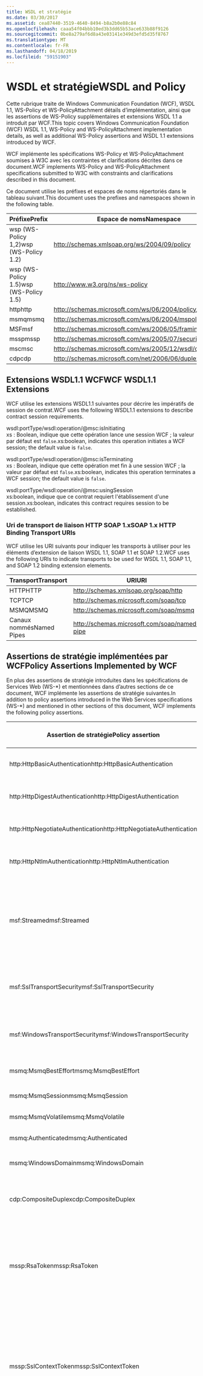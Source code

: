 ```yaml
---
title: WSDL et stratégie
ms.date: 03/30/2017
ms.assetid: cea87440-3519-4640-8494-b8a2b0e88c84
ms.openlocfilehash: caaa54f04bbb10ed3b3dd65b53ace633b88f9126
ms.sourcegitcommit: 0be8a279af6d8a43e03141e349d3efd5d35f8767
ms.translationtype: MT
ms.contentlocale: fr-FR
ms.lasthandoff: 04/18/2019
ms.locfileid: "59151903"
---
```

# <a name="wsdl-and-policy"></a><span data-ttu-id="1eebe-102">WSDL et stratégie</span><span class="sxs-lookup"><span data-stu-id="1eebe-102">WSDL and Policy</span></span>
<span data-ttu-id="1eebe-103">Cette rubrique traite de Windows Communication Foundation (WCF), WSDL 1.1, WS-Policy et WS-PolicyAttachment détails d’implémentation, ainsi que les assertions de WS-Policy supplémentaires et extensions WSDL 1.1 a introduit par WCF.</span><span class="sxs-lookup"><span data-stu-id="1eebe-103">This topic covers Windows Communication Foundation (WCF) WSDL 1.1, WS-Policy and WS-PolicyAttachment implementation details, as well as additional WS-Policy assertions and WSDL 1.1 extensions introduced by WCF.</span></span>  
  
 <span data-ttu-id="1eebe-104">WCF implémente les spécifications WS-Policy et WS-PolicyAttachment soumises à W3C avec les contraintes et clarifications décrites dans ce document.</span><span class="sxs-lookup"><span data-stu-id="1eebe-104">WCF implements WS-Policy and WS-PolicyAttachment specifications submitted to W3C with constraints and clarifications described in this document.</span></span>  
  
 <span data-ttu-id="1eebe-105">Ce document utilise les préfixes et espaces de noms répertoriés dans le tableau suivant.</span><span class="sxs-lookup"><span data-stu-id="1eebe-105">This document uses the prefixes and namespaces shown in the following table.</span></span>  
  
|<span data-ttu-id="1eebe-106">Préfixe</span><span class="sxs-lookup"><span data-stu-id="1eebe-106">Prefix</span></span>|<span data-ttu-id="1eebe-107">Espace de noms</span><span class="sxs-lookup"><span data-stu-id="1eebe-107">Namespace</span></span>|  
|------------|---------------|  
|<span data-ttu-id="1eebe-108">wsp (WS-Policy 1,2)</span><span class="sxs-lookup"><span data-stu-id="1eebe-108">wsp (WS-Policy 1.2)</span></span>|http://schemas.xmlsoap.org/ws/2004/09/policy|  
|<span data-ttu-id="1eebe-109">wsp (WS-Policy 1.5)</span><span class="sxs-lookup"><span data-stu-id="1eebe-109">wsp (WS-Policy 1.5)</span></span>|http://www.w3.org/ns/ws-policy|  
|<span data-ttu-id="1eebe-110">http</span><span class="sxs-lookup"><span data-stu-id="1eebe-110">http</span></span>|http://schemas.microsoft.com/ws/06/2004/policy/http|  
|<span data-ttu-id="1eebe-111">msmq</span><span class="sxs-lookup"><span data-stu-id="1eebe-111">msmq</span></span>|http://schemas.microsoft.com/ws/06/2004/mspolicy/msmq|  
|<span data-ttu-id="1eebe-112">MSF</span><span class="sxs-lookup"><span data-stu-id="1eebe-112">msf</span></span>|http://schemas.microsoft.com/ws/2006/05/framing/policy|  
|<span data-ttu-id="1eebe-113">mssp</span><span class="sxs-lookup"><span data-stu-id="1eebe-113">mssp</span></span>|http://schemas.microsoft.com/ws/2005/07/securitypolicy|  
|<span data-ttu-id="1eebe-114">msc</span><span class="sxs-lookup"><span data-stu-id="1eebe-114">msc</span></span>|http://schemas.microsoft.com/ws/2005/12/wsdl/contract|  
|<span data-ttu-id="1eebe-115">cdp</span><span class="sxs-lookup"><span data-stu-id="1eebe-115">cdp</span></span>|http://schemas.microsoft.com/net/2006/06/duplex|  
  
## <a name="wcf-wsdl11-extensions"></a><span data-ttu-id="1eebe-116">Extensions WSDL1.1 WCF</span><span class="sxs-lookup"><span data-stu-id="1eebe-116">WCF WSDL1.1 Extensions</span></span>  
 <span data-ttu-id="1eebe-117">WCF utilise les extensions WSDL1.1 suivantes pour décrire les impératifs de session de contrat.</span><span class="sxs-lookup"><span data-stu-id="1eebe-117">WCF uses the following WSDL1.1 extensions to describe contract session requirements.</span></span>  
  
 wsdl:portType/wsdl:operation/@msc:isInitiating  
 <span data-ttu-id="1eebe-118">xs : Boolean, indique que cette opération lance une session WCF ; la valeur par défaut est `false`.</span><span class="sxs-lookup"><span data-stu-id="1eebe-118">xs:boolean, indicates this operation initiates a WCF session; the default value is `false`.</span></span>  
  
 wsdl:portType/wsdl:operation/@msc:isTerminating  
 <span data-ttu-id="1eebe-119">xs : Boolean, indique que cette opération met fin à une session WCF ; la valeur par défaut est `false`.</span><span class="sxs-lookup"><span data-stu-id="1eebe-119">xs:boolean, indicates this operation terminates a WCF session; the default value is `false`.</span></span>  
  
 wsdl:portType/wsdl:operation/@msc:usingSession  
 <span data-ttu-id="1eebe-120">xs:boolean, indique que ce contrat requiert l'établissement d'une session.</span><span class="sxs-lookup"><span data-stu-id="1eebe-120">xs:boolean, indicates this contract requires session to be established.</span></span>  
  
### <a name="soap-1x-http-binding-transport-uris"></a><span data-ttu-id="1eebe-121">Uri de transport de liaison HTTP SOAP 1.x</span><span class="sxs-lookup"><span data-stu-id="1eebe-121">SOAP 1.x HTTP Binding Transport URIs</span></span>  
 <span data-ttu-id="1eebe-122">WCF utilise les URI suivants pour indiquer les transports à utiliser pour les éléments d’extension de liaison WSDL 1.1, SOAP 1.1 et SOAP 1.2.</span><span class="sxs-lookup"><span data-stu-id="1eebe-122">WCF uses the following URIs to indicate transports to be used for WSDL 1.1, SOAP 1.1, and SOAP 1.2 binding extension elements.</span></span>  
  
|<span data-ttu-id="1eebe-123">Transport</span><span class="sxs-lookup"><span data-stu-id="1eebe-123">Transport</span></span>|<span data-ttu-id="1eebe-124">URI</span><span class="sxs-lookup"><span data-stu-id="1eebe-124">URI</span></span>|  
|---------------|---------|  
|<span data-ttu-id="1eebe-125">HTTP</span><span class="sxs-lookup"><span data-stu-id="1eebe-125">HTTP</span></span>|http://schemas.xmlsoap.org/soap/http|  
|<span data-ttu-id="1eebe-126">TCP</span><span class="sxs-lookup"><span data-stu-id="1eebe-126">TCP</span></span>|http://schemas.microsoft.com/soap/tcp|  
|<span data-ttu-id="1eebe-127">MSMQ</span><span class="sxs-lookup"><span data-stu-id="1eebe-127">MSMQ</span></span>|http://schemas.microsoft.com/soap/msmq|  
|<span data-ttu-id="1eebe-128">Canaux nommés</span><span class="sxs-lookup"><span data-stu-id="1eebe-128">Named Pipes</span></span>|http://schemas.microsoft.com/soap/named-pipe|  
  
## <a name="policy-assertions-implemented-by-wcf"></a><span data-ttu-id="1eebe-129">Assertions de stratégie implémentées par WCF</span><span class="sxs-lookup"><span data-stu-id="1eebe-129">Policy Assertions Implemented by WCF</span></span>  
 <span data-ttu-id="1eebe-130">En plus des assertions de stratégie introduites dans les spécifications de Services Web (WS-\*) et mentionnées dans d’autres sections de ce document, WCF implémente les assertions de stratégie suivantes.</span><span class="sxs-lookup"><span data-stu-id="1eebe-130">In addition to policy assertions introduced in the Web Services specifications (WS-\*) and mentioned in other sections of this document, WCF implements the following policy assertions.</span></span>  
  
|<span data-ttu-id="1eebe-131">Assertion de stratégie</span><span class="sxs-lookup"><span data-stu-id="1eebe-131">Policy assertion</span></span>|<span data-ttu-id="1eebe-132">Sujet de stratégie</span><span class="sxs-lookup"><span data-stu-id="1eebe-132">Policy subject</span></span>|<span data-ttu-id="1eebe-133">Description</span><span class="sxs-lookup"><span data-stu-id="1eebe-133">Description</span></span>|  
|----------------------|--------------------|-----------------|  
|<span data-ttu-id="1eebe-134">http:HttpBasicAuthentication</span><span class="sxs-lookup"><span data-stu-id="1eebe-134">http:HttpBasicAuthentication</span></span>|<span data-ttu-id="1eebe-135">Point de terminaison</span><span class="sxs-lookup"><span data-stu-id="1eebe-135">Endpoint</span></span>|<span data-ttu-id="1eebe-136">Le point de terminaison utilise l'authentification de base HTTP.</span><span class="sxs-lookup"><span data-stu-id="1eebe-136">Endpoint uses HTTP Basic Authentication.</span></span>|  
|<span data-ttu-id="1eebe-137">http:HttpDigestAuthentication</span><span class="sxs-lookup"><span data-stu-id="1eebe-137">http:HttpDigestAuthentication</span></span>|<span data-ttu-id="1eebe-138">Point de terminaison</span><span class="sxs-lookup"><span data-stu-id="1eebe-138">Endpoint</span></span>|<span data-ttu-id="1eebe-139">Le point de terminaison utilise l’authentification HTTP Digest.</span><span class="sxs-lookup"><span data-stu-id="1eebe-139">Endpoint uses HTTP Digest Authentication.</span></span>|  
|<span data-ttu-id="1eebe-140">http:HttpNegotiateAuthentication</span><span class="sxs-lookup"><span data-stu-id="1eebe-140">http:HttpNegotiateAuthentication</span></span>|<span data-ttu-id="1eebe-141">Point de terminaison</span><span class="sxs-lookup"><span data-stu-id="1eebe-141">Endpoint</span></span>|<span data-ttu-id="1eebe-142">Le point de terminaison utilise l'authentification par négociation HTTP.</span><span class="sxs-lookup"><span data-stu-id="1eebe-142">Endpoint uses HTTP Negotiate Authentication.</span></span>|  
|<span data-ttu-id="1eebe-143">http:HttpNtlmAuthentication</span><span class="sxs-lookup"><span data-stu-id="1eebe-143">http:HttpNtlmAuthentication</span></span>|<span data-ttu-id="1eebe-144">Point de terminaison</span><span class="sxs-lookup"><span data-stu-id="1eebe-144">Endpoint</span></span>|<span data-ttu-id="1eebe-145">Le point de terminaison utilise l'authentification NTLM HTTP.</span><span class="sxs-lookup"><span data-stu-id="1eebe-145">Endpoint uses HTTP NTLM Authentication.</span></span>|  
|<span data-ttu-id="1eebe-146">msf:Streamed</span><span class="sxs-lookup"><span data-stu-id="1eebe-146">msf:Streamed</span></span>|<span data-ttu-id="1eebe-147">Point de terminaison</span><span class="sxs-lookup"><span data-stu-id="1eebe-147">Endpoint</span></span>|<span data-ttu-id="1eebe-148">Le point de terminaison utilise le tramage de message diffusé en continu.</span><span class="sxs-lookup"><span data-stu-id="1eebe-148">Endpoint uses streamed message framing.</span></span> <span data-ttu-id="1eebe-149">Cette assertion est utilisée avec le protocole de tramage de message fourni pour les transports tels que TCP et canaux nommés.</span><span class="sxs-lookup"><span data-stu-id="1eebe-149">This assertion is used with the Message Framing protocol provided for transports such as TCP, and named pipes.</span></span>|  
|<span data-ttu-id="1eebe-150">msf:SslTransportSecurity</span><span class="sxs-lookup"><span data-stu-id="1eebe-150">msf:SslTransportSecurity</span></span>|<span data-ttu-id="1eebe-151">Point de terminaison</span><span class="sxs-lookup"><span data-stu-id="1eebe-151">Endpoint</span></span>|<span data-ttu-id="1eebe-152">Le point de terminaison utilise la sécurité de couche transport (TLS) avec le tramage de message.</span><span class="sxs-lookup"><span data-stu-id="1eebe-152">Endpoint uses transport-layer security (TLS) with message framing.</span></span>|  
|<span data-ttu-id="1eebe-153">msf:WindowsTransportSecurity</span><span class="sxs-lookup"><span data-stu-id="1eebe-153">msf:WindowsTransportSecurity</span></span>|<span data-ttu-id="1eebe-154">Point de terminaison</span><span class="sxs-lookup"><span data-stu-id="1eebe-154">Endpoint</span></span>|<span data-ttu-id="1eebe-155">Le point de terminaison utilise la négociation SPNEGO (Security Provider Negotiation) avec le tramage de message.</span><span class="sxs-lookup"><span data-stu-id="1eebe-155">Endpoint uses Security Provider Negotiation (SPNEGO) with message framing.</span></span>|  
|<span data-ttu-id="1eebe-156">msmq:MsmqBestEffort</span><span class="sxs-lookup"><span data-stu-id="1eebe-156">msmq:MsmqBestEffort</span></span>|<span data-ttu-id="1eebe-157">Point de terminaison</span><span class="sxs-lookup"><span data-stu-id="1eebe-157">Endpoint</span></span>|<span data-ttu-id="1eebe-158">MSMQ avec garanties de meilleur effort.</span><span class="sxs-lookup"><span data-stu-id="1eebe-158">MSMQ with best-effort guarantees.</span></span>|  
|<span data-ttu-id="1eebe-159">msmq:MsmqSession</span><span class="sxs-lookup"><span data-stu-id="1eebe-159">msmq:MsmqSession</span></span>|<span data-ttu-id="1eebe-160">Point de terminaison</span><span class="sxs-lookup"><span data-stu-id="1eebe-160">Endpoint</span></span>|<span data-ttu-id="1eebe-161">MSMQ avec garanties de session.</span><span class="sxs-lookup"><span data-stu-id="1eebe-161">MSMQ with Session guarantees.</span></span>|  
|<span data-ttu-id="1eebe-162">msmq:MsmqVolatile</span><span class="sxs-lookup"><span data-stu-id="1eebe-162">msmq:MsmqVolatile</span></span>|<span data-ttu-id="1eebe-163">Point de terminaison</span><span class="sxs-lookup"><span data-stu-id="1eebe-163">Endpoint</span></span>|<span data-ttu-id="1eebe-164">MSMQ Volatile.</span><span class="sxs-lookup"><span data-stu-id="1eebe-164">MSMQ Volatile.</span></span>|  
|<span data-ttu-id="1eebe-165">msmq:Authenticated</span><span class="sxs-lookup"><span data-stu-id="1eebe-165">msmq:Authenticated</span></span>|<span data-ttu-id="1eebe-166">Point de terminaison</span><span class="sxs-lookup"><span data-stu-id="1eebe-166">Endpoint</span></span>|<span data-ttu-id="1eebe-167">L'authentification est utilisée avec le transport MSMQ.</span><span class="sxs-lookup"><span data-stu-id="1eebe-167">Authentication is used with MSMQ transport.</span></span>|  
|<span data-ttu-id="1eebe-168">msmq:WindowsDomain</span><span class="sxs-lookup"><span data-stu-id="1eebe-168">msmq:WindowsDomain</span></span>|<span data-ttu-id="1eebe-169">Point de terminaison</span><span class="sxs-lookup"><span data-stu-id="1eebe-169">Endpoint</span></span>|<span data-ttu-id="1eebe-170">MSMQ utilise l'authentification de domaine Windows.</span><span class="sxs-lookup"><span data-stu-id="1eebe-170">MSMQ uses Windows Domain authentication.</span></span>|  
|<span data-ttu-id="1eebe-171">cdp:CompositeDuplex</span><span class="sxs-lookup"><span data-stu-id="1eebe-171">cdp:CompositeDuplex</span></span>|<span data-ttu-id="1eebe-172">Point de terminaison</span><span class="sxs-lookup"><span data-stu-id="1eebe-172">Endpoint</span></span>|<span data-ttu-id="1eebe-173">Le point de terminaison utilise deux connexions de transport réciproques distinctes pour les messages entrants et sortants.</span><span class="sxs-lookup"><span data-stu-id="1eebe-173">Endpoint uses two separate converse transport connections for in and out messages.</span></span>|  
|<span data-ttu-id="1eebe-174">mssp:RsaToken</span><span class="sxs-lookup"><span data-stu-id="1eebe-174">mssp:RsaToken</span></span>|<span data-ttu-id="1eebe-175">Imbriqué</span><span class="sxs-lookup"><span data-stu-id="1eebe-175">Nested</span></span>|<span data-ttu-id="1eebe-176">Assertion de jeton de clé RSA.</span><span class="sxs-lookup"><span data-stu-id="1eebe-176">RSA key token assertion.</span></span> <span data-ttu-id="1eebe-177">Cette spécification est en général satisfaite par une clé RSA sérialisée directement dans le cadre des informations de clés dans une signature d'approbation.</span><span class="sxs-lookup"><span data-stu-id="1eebe-177">This requirement is typically satisfied by an RSA key serialized directly as part of the key information in an endorsing signature.</span></span>|  
|<span data-ttu-id="1eebe-178">mssp:SslContextToken</span><span class="sxs-lookup"><span data-stu-id="1eebe-178">mssp:SslContextToken</span></span>|<span data-ttu-id="1eebe-179">Imbriqué</span><span class="sxs-lookup"><span data-stu-id="1eebe-179">Nested</span></span>|<span data-ttu-id="1eebe-180">Requiert l'utilisation d'un SecurityContextToken obtenu à l'aide du protocole de transfert TLS binaire avec WS-Trust.</span><span class="sxs-lookup"><span data-stu-id="1eebe-180">Requires that a SecurityContextToken obtained using binary TLS handshake using WS-Trust be used.</span></span> <span data-ttu-id="1eebe-181">Les assertions imbriquées incluent : sp:RequireDerivedKeys, mssp:MustNotSendCancel, mssp:RequireClientCertificate.</span><span class="sxs-lookup"><span data-stu-id="1eebe-181">Nested assertions include: sp:RequireDerivedKeys, mssp:MustNotSendCancel, mssp:RequireClientCertificate.</span></span>|  
|<span data-ttu-id="1eebe-182">mssp:MustNotSendCancel</span><span class="sxs-lookup"><span data-stu-id="1eebe-182">mssp:MustNotSendCancel</span></span>|<span data-ttu-id="1eebe-183">Imbriqué</span><span class="sxs-lookup"><span data-stu-id="1eebe-183">Nested</span></span>|<span data-ttu-id="1eebe-184">Indique une spécification selon laquelle aucun message de demande de jeton de sécurité de demande (RST) [WS-Trust] à l’aide de la liaison Annulation [WS-Trust, WS-SC] ne doit être envoyé à l’émetteur d’un SecurityContextToken donné.</span><span class="sxs-lookup"><span data-stu-id="1eebe-184">Specifies a requirement that a request security token (RST) request messages [WS-Trust] using the Cancel binding [WS-Trust, WS-SC] not be sent to the issuer of a given SecurityContextToken.</span></span> <span data-ttu-id="1eebe-185">Si cette assertion est présente, ces messages de demande ne doivent pas être envoyés à l'émetteur.</span><span class="sxs-lookup"><span data-stu-id="1eebe-185">If this assertion is present, then such request messages must not be sent to the issuer.</span></span> <span data-ttu-id="1eebe-186">Si cette assertion est absente, ces messages de demande peuvent être envoyés à l'émetteur.</span><span class="sxs-lookup"><span data-stu-id="1eebe-186">If this assertion is not present, then such request messages can be sent to the issuer.</span></span>|  
|<span data-ttu-id="1eebe-187">mssp:RequireClientCertificate</span><span class="sxs-lookup"><span data-stu-id="1eebe-187">mssp:RequireClientCertificate</span></span>|<span data-ttu-id="1eebe-188">Imbriqué</span><span class="sxs-lookup"><span data-stu-id="1eebe-188">Nested</span></span>|<span data-ttu-id="1eebe-189">Cet élément facultatif indique une exigence selon laquelle un certificat client doit être fourni dans le cadre du protocole TLSNEGO.</span><span class="sxs-lookup"><span data-stu-id="1eebe-189">This optional element specifies a requirement for a client certificate to be provided as part of the TLSNEGO protocol.</span></span> <span data-ttu-id="1eebe-190">Si cette assertion est présente, un certificat client doit être fourni.</span><span class="sxs-lookup"><span data-stu-id="1eebe-190">If this assertion is present, then a client certificate must be provided.</span></span> <span data-ttu-id="1eebe-191">Si cette assertion est absente, aucun certificat client ne doit être fourni.</span><span class="sxs-lookup"><span data-stu-id="1eebe-191">If this assertion is not present, then a client certificate must not be provided.</span></span> <span data-ttu-id="1eebe-192">Cette assertion ne doit pas être utilisée en dehors de mssp:SslContextToken.</span><span class="sxs-lookup"><span data-stu-id="1eebe-192">This assertion must not be used outside of mssp:SslContextToken.</span></span>|  
  
## <a name="see-also"></a><span data-ttu-id="1eebe-193">Voir aussi</span><span class="sxs-lookup"><span data-stu-id="1eebe-193">See also</span></span>

- [<span data-ttu-id="1eebe-194">Publication WSDL personnalisée</span><span class="sxs-lookup"><span data-stu-id="1eebe-194">Custom WSDL Publication</span></span>](../../../../docs/framework/wcf/samples/custom-wsdl-publication.md)
- [<span data-ttu-id="1eebe-195">Guide pratique pour Exporter le fichier WSDL personnalisé</span><span class="sxs-lookup"><span data-stu-id="1eebe-195">How to: Export Custom WSDL</span></span>](../../../../docs/framework/wcf/extending/how-to-export-custom-wsdl.md)
- [<span data-ttu-id="1eebe-196">Guide pratique pour Importer le fichier WSDL personnalisé</span><span class="sxs-lookup"><span data-stu-id="1eebe-196">How to: Import Custom WSDL</span></span>](../../../../docs/framework/wcf/extending/how-to-import-custom-wsdl.md)

